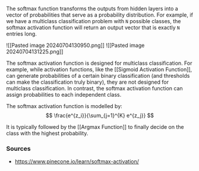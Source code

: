 The softmax function transforms the outputs from hidden layers into a vector of probabilities that serve as a probability distribution. For example, if we have a multiclass classification problem with ``N`` possible classes, the softmax activation function will return an output vector that is exactly ``N`` entries long.

![[Pasted image 20240704130950.png]]
![[Pasted image 20240704131225.png]]

The softmax activation function is designed for multiclass classification. For example, while activation functions, like the [[Sigmoid Activation Function]], can generate probabilities of a certain binary classification (and thresholds can make the classification truly binary), they are not designed for multiclass classification. In contrast, the softmax activation function can assign probabilities to each independent class. 

The softmax activation function is modelled by:
$$
\frac{e^{z_i}}{\sum_{j=1}^{K} e^{z_j}}
$$

It is typically followed by the [[Argmax Function]] to finally decide on the class with the highest probability.

### Sources
- https://www.pinecone.io/learn/softmax-activation/